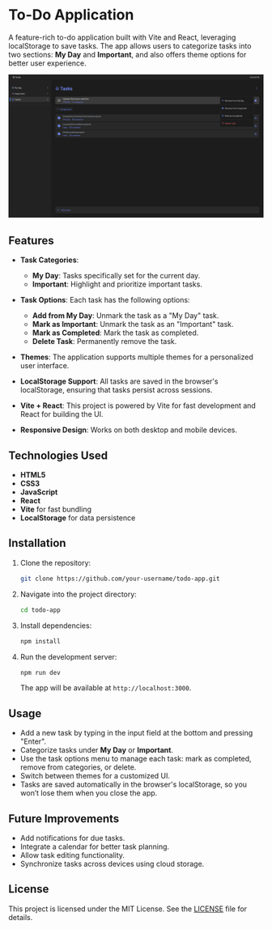 
# To-Do Application

A feature-rich to-do application built with Vite and React, leveraging localStorage to save tasks. The app allows users to categorize tasks into two sections: **My Day** and **Important**, and also offers theme options for better user experience.

![To-Do App Screenshot](image.png)

## Features

- **Task Categories**:
    - **My Day**: Tasks specifically set for the current day.
    - **Important**: Highlight and prioritize important tasks.

- **Task Options**: Each task has the following options:
    - **Add from My Day**: Unmark the task as a "My Day" task.
    - **Mark as Important**: Unmark the task as an "Important" task.
    - **Mark as Completed**: Mark the task as completed.
    - **Delete Task**: Permanently remove the task.

- **Themes**: The application supports multiple themes for a personalized user interface.

- **LocalStorage Support**: All tasks are saved in the browser's localStorage, ensuring that tasks persist across sessions.

- **Vite + React**: This project is powered by Vite for fast development and React for building the UI.

- **Responsive Design**: Works on both desktop and mobile devices.

## Technologies Used

- **HTML5**
- **CSS3**
- **JavaScript**
- **React**
- **Vite** for fast bundling
- **LocalStorage** for data persistence

## Installation

1. Clone the repository:

   ```bash
   git clone https://github.com/your-username/todo-app.git
   ```

2. Navigate into the project directory:

   ```bash
   cd todo-app
   ```

3. Install dependencies:

   ```bash
   npm install
   ```

4. Run the development server:

   ```bash
   npm run dev
   ```

   The app will be available at `http://localhost:3000`.

## Usage

- Add a new task by typing in the input field at the bottom and pressing "Enter".
- Categorize tasks under **My Day** or **Important**.
- Use the task options menu to manage each task: mark as completed, remove from categories, or delete.
- Switch between themes for a customized UI.
- Tasks are saved automatically in the browser's localStorage, so you won’t lose them when you close the app.

## Future Improvements

- Add notifications for due tasks.
- Integrate a calendar for better task planning.
- Allow task editing functionality.
- Synchronize tasks across devices using cloud storage.

## License

This project is licensed under the MIT License. See the [LICENSE](LICENSE) file for details.
